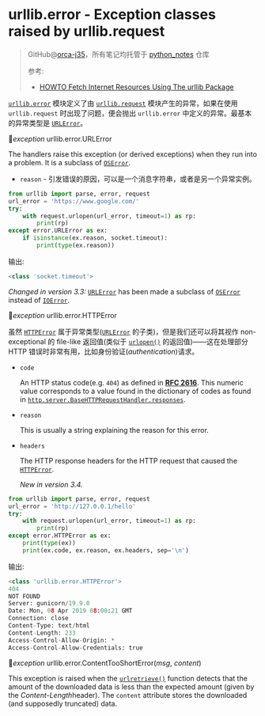 # urllib.error - Exception classes raised by urllib.request
> GitHub@[orca-j35](https://github.com/orca-j35)，所有笔记均托管于 [python_notes](https://github.com/orca-j35/python_notes) 仓库
>
> 参考:
>
> - [HOWTO Fetch Internet Resources Using The urllib Package](https://docs.python.org/3/howto/urllib2.html)

[`urllib.error`](https://docs.python.org/3/library/urllib.error.html#module-urllib.error) 模块定义了由 [`urllib.request`](https://docs.python.org/3/library/urllib.request.html#module-urllib.request) 模块产生的异常，如果在使用 `urllib.request` 时出现了问题，便会抛出 `urllib.error` 中定义的异常。最基本的异常类型是 [`URLError`](https://docs.python.org/3/library/urllib.error.html#urllib.error.URLError)。

🔨*exception* urllib.error.URLError

The handlers raise this exception (or derived exceptions) when they run into a problem. It is a subclass of [`OSError`](https://docs.python.org/3/library/exceptions.html#OSError).

- `reason` - 引发错误的原因，可以是一个消息字符串，或者是另一个异常实例。

```python
from urllib import parse, error, request
url_error = 'https://www.google.com/'
try:
    with request.urlopen(url_error, timeout=1) as rp:
        print(rp)
except error.URLError as ex:
    if isinstance(ex.reason, socket.timeout):
        print(type(ex.reason))
```

输出:

```python
<class 'socket.timeout'>
```

*Changed in version 3.3:* [`URLError`](https://docs.python.org/3/library/urllib.error.html#urllib.error.URLError) has been made a subclass of [`OSError`](https://docs.python.org/3/library/exceptions.html#OSError) instead of [`IOError`](https://docs.python.org/3/library/exceptions.html#IOError).

🔨*exception* urllib.error.HTTPError

虽然 [`HTTPError`](https://docs.python.org/3/library/urllib.error.html#urllib.error.HTTPError) 属于异常类型([`URLError`](https://docs.python.org/3/library/urllib.error.html#urllib.error.URLError) 的子类)，但是我们还可以将其视作 non-exceptional 的 file-like 返回值(类似于 [`urlopen()`](https://docs.python.org/3/library/urllib.request.html#urllib.request.urlopen) 的返回值)——这在处理部分 HTTP 错误时非常有用，比如身份验证(*authentication*)请求。

- `code`

  An HTTP status code(e.g. `404`) as defined in [**RFC 2616**](https://tools.ietf.org/html/rfc2616.html). This numeric value corresponds to a value found in the dictionary of codes as found in [`http.server.BaseHTTPRequestHandler.responses`](https://docs.python.org/3/library/http.server.html#http.server.BaseHTTPRequestHandler.responses).

- `reason`

  This is usually a string explaining the reason for this error.

- `headers`

  The HTTP response headers for the HTTP request that caused the [`HTTPError`](https://docs.python.org/3/library/urllib.error.html#urllib.error.HTTPError).

  *New in version 3.4.*

```python
from urllib import parse, error, request
url_error = 'http://127.0.0.1/hello'
try:
    with request.urlopen(url_error, timeout=1) as rp:
        print(rp)
except error.HTTPError as ex:
    print(type(ex))
    print(ex.code, ex.reason, ex.headers, sep='\n')
```

输出:

```python
<class 'urllib.error.HTTPError'>
404
NOT FOUND
Server: gunicorn/19.9.0
Date: Mon, 08 Apr 2019 08:00:21 GMT
Connection: close
Content-Type: text/html
Content-Length: 233
Access-Control-Allow-Origin: *
Access-Control-Allow-Credentials: true
```

🔨*exception* urllib.error.ContentTooShortError(*msg*, *content*)

This exception is raised when the [`urlretrieve()`](https://docs.python.org/3/library/urllib.request.html#urllib.request.urlretrieve) function detects that the amount of the downloaded data is less than the expected amount (given by the *Content-Length*header). The `content` attribute stores the downloaded (and supposedly truncated) data.